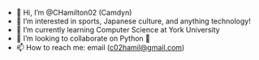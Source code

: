 - 👋 Hi, I’m @CHamilton02 (Camdyn)
- 👀 I’m interested in sports, Japanese culture, and anything technology!
- 🌱 I’m currently learning Computer Science at York University
- 💞️ I’m looking to collaborate on Python 👀
- 📫 How to reach me: email (c02hamil@gmail.com)
<!---
CHamilton02/CHamilton02 is a ✨ special ✨ repository because its `README.md` (this file) appears on your GitHub profile.
You can click the Preview link to take a look at your changes.
--->
